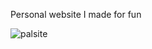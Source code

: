 Personal website I made for fun

![palsite](https://github.com/pal4569/PalSite/assets/39223944/b9ccdd52-aaec-40a7-81e0-d7066ad30abf)
